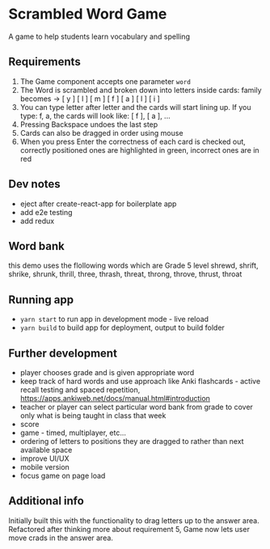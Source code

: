# Scrambled Word Game
A game to help students learn vocabulary and spelling

## Requirements
1. The Game component accepts one parameter `word`
2. The Word is scrambled and broken down into letters inside cards: family becomes -> [ y ] [ l ] [ m ] [ f ] [ a ] [ l ] [ i ]
3. You can type letter after letter and the cards will start lining up. If you type: f, a, the cards will look like: [ f ], [ a ], ...
4. Pressing Backspace undoes the last step
5. Cards can also be dragged in order using mouse
6. When you press Enter the correctness of each card is checked out, correctly positioned ones are highlighted in green, incorrect ones are in red

## Dev notes
- eject after create-react-app for boilerplate app
- add e2e testing
- add redux

## Word bank
this demo uses the flollowing words which are Grade 5 level
shrewd, shrift, shrike, shrunk, thrill, three, thrash, threat, throng, throve, thrust, throat

## Running app
- `yarn start` to run app in development mode - live reload
- `yarn build` to build app for deployment, output to build folder

## Further development
- player chooses grade and is given appropriate word
- keep track of hard words and use approach like Anki flashcards - active recall testing and spaced repetition, https://apps.ankiweb.net/docs/manual.html#introduction
- teacher or player can select particular word bank from grade to cover only what is being taught in class that week
- score
- game - timed, multiplayer, etc...
- ordering of letters to positions they are dragged to rather than next available space
- improve UI/UX
- mobile version
- focus game on page load

## Additional info
Initially built this with the functionality to drag letters up to the answer area. Refactored after thinking more about requirement 5, Game now lets user move crads in the answer area.
